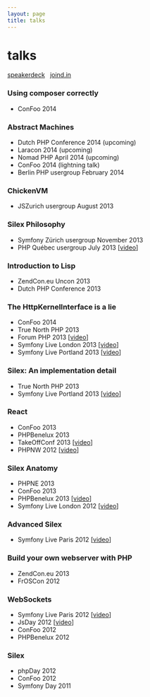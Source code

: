 ```yaml
---
layout: page
title: talks
---
```


<div class="hero-unit talks">
    <h1>talks</h1>
    <p>
        <i class="icon-speakerdeck"></i> <a href="https://speakerdeck.com/igorw">speakerdeck</a>
        &nbsp;<i class="icon-joindin"></i> <a href="https://joind.in/user/view/10724">joind.in</a>
    </p>
</div>

### Using composer correctly

* ConFoo 2014

### Abstract Machines

* Dutch PHP Conference 2014 (upcoming)
* Laracon 2014 (upcoming)
* Nomad PHP April 2014 (upcoming)
* ConFoo 2014 (lightning talk)
* Berlin PHP usergroup February 2014

### ChickenVM

* JSZurich usergroup August 2013

### Silex Philosophy

* Symfony Zürich usergroup November 2013
* PHP Québec usergroup July 2013 [[video](http://www.youtube.com/watch?v=RDVtnsoOysE)]

### Introduction to Lisp

* ZendCon.eu Uncon 2013
* Dutch PHP Conference 2013

### The HttpKernelInterface is a lie

* ConFoo 2014
* True North PHP 2013
* Forum PHP 2013 [[video](https://www.youtube.com/watch?v=s9CC8dKsK3s)]
* Symfony Live London 2013 [[video](https://www.youtube.com/watch?v=QY8mL6WARIE)]
* Symfony Live Portland 2013 [[video](https://www.youtube.com/watch?v=edYfS5Ult2o)]

### Silex: An implementation detail

* True North PHP 2013
* Symfony Live Portland 2013 [[video](http://www.youtube.com/watch?v=bTawx0TGIj8)]

### React

* ConFoo 2013
* PHPBenelux 2013
* TakeOffConf 2013 [[video](http://www.youtube.com/watch?v=MWNcItWuKpI)]
* PHPNW 2012 [[video](https://www.youtube.com/watch?v=6E074UCJgvA)]

### Silex Anatomy

* PHPNE 2013
* ConFoo 2013
* PHPBenelux 2013 [[video](http://www.youtube.com/watch?v=9VUoIruQNMg)]
* Symfony Live London 2012 [[video](https://vimeo.com/51201498)]

### Advanced Silex

* Symfony Live Paris 2012 [[video](http://www.youtube.com/watch?v=NRJbhTa-iag)]

### Build your own webserver with PHP

* ZendCon.eu 2013
* FrOSCon 2012

### WebSockets

* Symfony Live Paris 2012 [[video](https://www.youtube.com/watch?v=Y9q_uID1vMY)]
* JsDay 2012 [[video](https://vimeo.com/49673704)]
* ConFoo 2012
* PHPBenelux 2012

### Silex

* phpDay 2012
* ConFoo 2012
* Symfony Day 2011
